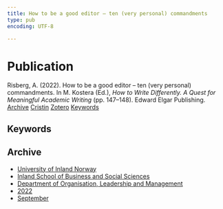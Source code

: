 ```yaml
---
title: How to be a good editor – ten (very personal) commandments
type: pub
encoding: UTF-8

---
```

<h1>Publication</h1>
<article id="csl-bib-container-ENJFLG8I" class="csl-bib-container">
  <div class="csl-bib-body"> <div class="csl-entry">Risberg, A. (2022). How to be a good editor – ten (very personal) commandments. In M. Kostera (Ed.), <i>How to Write Differently. A Quest for Meaningful Academic Writing</i> (pp. 147–148). Edward Elgar Publishing.</div> </div>
  <div class="csl-bib-buttons">
    <a href="#taxonomy-article-ENJFLG8I" alt="archive" class="csl-bib-button">Archive</a>
    <a href="https://app.cristin.no/results/show.jsf?id=2056346" alt="Cristin" class="csl-bib-button">Cristin</a>
    <a href="http://zotero.org/groups/5881554/items/ENJFLG8I" alt="Zotero" class="csl-bib-button">Zotero</a>
    <a href="#keywords-article-ENJFLG8I" alt="keywords" class="csl-bib-button">Keywords</a>
  </div>
  <div id="csl-bib-meta-container-ENJFLG8I"></div>
</article>
<div id="csl-bib-meta-ENJFLG8I" class="csl-bib-meta">
  <article id="keywords-article-ENJFLG8I" class="keywords-article">
    <h1>Keywords</h1>
    
  </article>
  <article id="taxonomy-article-ENJFLG8I" class="taxonomy-article">
    <h1>Archive</h1>
    <ul>
      <li><a href="{{< params subfolder >}}en/archive/?key=3DCRN523">University of Inland Norway</a></li>
      <li><a href="{{< params subfolder >}}en/archive/?key=DU8Q9LN9">Inland School of Business and Social Sciences</a></li>
      <li><a href="{{< params subfolder >}}en/archive/?key=4LUWR3ZM">Department of Organisation, Leadership and Management</a></li>
      <li><a href="{{< params subfolder >}}en/archive/?key=RDNF7EXQ">2022</a></li>
      <li><a href="{{< params subfolder >}}en/archive/?key=Y5L3CGZW">September</a></li>
    </ul>
  </article>
</div>
